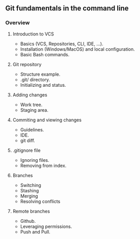 ## Git fundamentals in the command line

### Overview

1. Introduction to VCS
    - Basics (VCS, Repositories, CLI, IDE, ...).
    - Installation (Windows/MacOS) and local configuration.
    - Basic Bash commands.

2. Git repository
    - Structure example.
    - .git/ directory.
    - Initializing and status.

3. Adding changes
    - Work tree.
    - Staging area.

4. Commiting and viewing changes
    - Guidelines.
    - IDE.
    - git diff.

5. .gitignore file
    - Ignoring files.
    - Removing from index.

6. Branches
    - Switching
    - Stashing
    - Merging
    - Resolving conflicts

7. Remote branches
    - Github.
    - Leveraging permissions.
    - Push and Pull.
